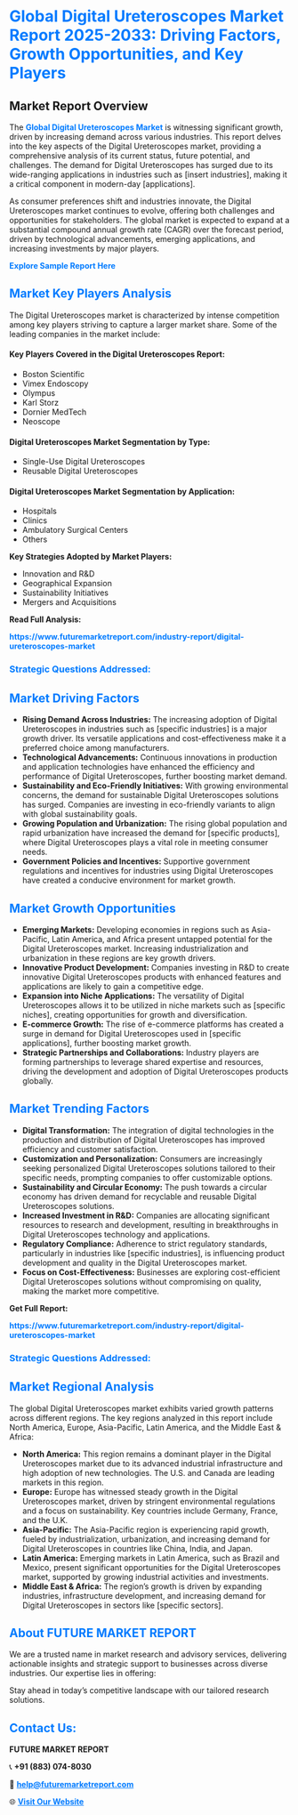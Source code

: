<h1 style="color: #007BFF;">Global Digital Ureteroscopes Market Report 2025-2033: Driving Factors, Growth Opportunities, and Key Players</h1>

<section id="overview">
<h2>Market Report Overview</h2>
<p>The <a href="https://www.futuremarketreport.com/industry-report/digital-ureteroscopes-market" style="color: #007BFF; text-decoration: none;"><strong>Global Digital Ureteroscopes Market</strong></a> is witnessing significant growth, driven by increasing demand across various industries. This report delves into the key aspects of the Digital Ureteroscopes market, providing a comprehensive analysis of its current status, future potential, and challenges. The demand for Digital Ureteroscopes has surged due to its wide-ranging applications in industries such as [insert industries], making it a critical component in modern-day [applications].</p>
<p>As consumer preferences shift and industries innovate, the Digital Ureteroscopes market continues to evolve, offering both challenges and opportunities for stakeholders. The global market is expected to expand at a substantial compound annual growth rate (CAGR) over the forecast period, driven by technological advancements, emerging applications, and increasing investments by major players.</p>
</section>

<section id="overview">
<p><a href="https://www.futuremarketreport.com/request-sample/reportId=78490" style="color: #007BFF; text-decoration: none;"><strong>Explore Sample Report Here</strong></a></p>
</section>

<section id="key-players">
<h2 style="color: #007BFF;">Market Key Players Analysis</h2>
<p>The Digital Ureteroscopes market is characterized by intense competition among key players striving to capture a larger market share. Some of the leading companies in the market include:</p>
<h4>Key Players Covered in the Digital Ureteroscopes Report:</h4>
<ul><li>Boston Scientific</li><li>Vimex Endoscopy</li><li>Olympus</li><li>Karl Storz</li><li>Dornier MedTech</li><li>Neoscope</li></ul>
<h4>Digital Ureteroscopes Market Segmentation by Type:</h4>
<ul><li>Single-Use Digital Ureteroscopes</li><li>Reusable Digital Ureteroscopes</li></ul>

<h4>Digital Ureteroscopes Market Segmentation by Application:</h4>
<ul><li>Hospitals</li><li>Clinics</li><li>Ambulatory Surgical Centers</li><li>Others</li></ul>
<p><strong>Key Strategies Adopted by Market Players:</strong></p>
<ul>
<li>Innovation and R&D</li>
<li>Geographical Expansion</li>
<li>Sustainability Initiatives</li>
<li>Mergers and Acquisitions</li>
</ul>
</section>

<section>
<p><strong>Read Full Analysis: </strong></p><a href="https://www.futuremarketreport.com/industry-report/digital-ureteroscopes-market" style="color: #007BFF; text-decoration: none;"><strong>https://www.futuremarketreport.com/industry-report/digital-ureteroscopes-market</strong></a>
<h3 style="color: #007BFF;">Strategic Questions Addressed:</h3>
</section>

<section id="driving-factors">
<h2 style="color: #007BFF;">Market Driving Factors</h2>
<ul>
<li><strong>Rising Demand Across Industries:</strong> The increasing adoption of Digital Ureteroscopes in industries such as [specific industries] is a major growth driver. Its versatile applications and cost-effectiveness make it a preferred choice among manufacturers.</li>
<li><strong>Technological Advancements:</strong> Continuous innovations in production and application technologies have enhanced the efficiency and performance of Digital Ureteroscopes, further boosting market demand.</li>
<li><strong>Sustainability and Eco-Friendly Initiatives:</strong> With growing environmental concerns, the demand for sustainable Digital Ureteroscopes solutions has surged. Companies are investing in eco-friendly variants to align with global sustainability goals.</li>
<li><strong>Growing Population and Urbanization:</strong> The rising global population and rapid urbanization have increased the demand for [specific products], where Digital Ureteroscopes plays a vital role in meeting consumer needs.</li>
<li><strong>Government Policies and Incentives:</strong> Supportive government regulations and incentives for industries using Digital Ureteroscopes have created a conducive environment for market growth.</li>
</ul>
</section>

<section id="growth-opportunities">
<h2 style="color: #007BFF;">Market Growth Opportunities</h2>
<ul>
<li><strong>Emerging Markets:</strong> Developing economies in regions such as Asia-Pacific, Latin America, and Africa present untapped potential for the Digital Ureteroscopes market. Increasing industrialization and urbanization in these regions are key growth drivers.</li>
<li><strong>Innovative Product Development:</strong> Companies investing in R&D to create innovative Digital Ureteroscopes products with enhanced features and applications are likely to gain a competitive edge.</li>
<li><strong>Expansion into Niche Applications:</strong> The versatility of Digital Ureteroscopes allows it to be utilized in niche markets such as [specific niches], creating opportunities for growth and diversification.</li>
<li><strong>E-commerce Growth:</strong> The rise of e-commerce platforms has created a surge in demand for Digital Ureteroscopes used in [specific applications], further boosting market growth.</li>
<li><strong>Strategic Partnerships and Collaborations:</strong> Industry players are forming partnerships to leverage shared expertise and resources, driving the development and adoption of Digital Ureteroscopes products globally.</li>
</ul>
</section>

<section id="trending-factors">
<h2 style="color: #007BFF;">Market Trending Factors</h2>
<ul>
<li><strong>Digital Transformation:</strong> The integration of digital technologies in the production and distribution of Digital Ureteroscopes has improved efficiency and customer satisfaction.</li>
<li><strong>Customization and Personalization:</strong> Consumers are increasingly seeking personalized Digital Ureteroscopes solutions tailored to their specific needs, prompting companies to offer customizable options.</li>
<li><strong>Sustainability and Circular Economy:</strong> The push towards a circular economy has driven demand for recyclable and reusable Digital Ureteroscopes solutions.</li>
<li><strong>Increased Investment in R&D:</strong> Companies are allocating significant resources to research and development, resulting in breakthroughs in Digital Ureteroscopes technology and applications.</li>
<li><strong>Regulatory Compliance:</strong> Adherence to strict regulatory standards, particularly in industries like [specific industries], is influencing product development and quality in the Digital Ureteroscopes market.</li>
<li><strong>Focus on Cost-Effectiveness:</strong> Businesses are exploring cost-efficient Digital Ureteroscopes solutions without compromising on quality, making the market more competitive.</li>
</ul>
</section>

<section>
<p><strong>Get Full Report: </strong></p><a href="https://www.futuremarketreport.com/industry-report/digital-ureteroscopes-market" style="color: #007BFF; text-decoration: none;"><strong>https://www.futuremarketreport.com/industry-report/digital-ureteroscopes-market</strong></a>
<h3 style="color: #007BFF;">Strategic Questions Addressed:</h3>
</section>


<section id="regional-analysis">
<h2 style="color: #007BFF;">Market Regional Analysis</h2>
<p>The global Digital Ureteroscopes market exhibits varied growth patterns across different regions. The key regions analyzed in this report include North America, Europe, Asia-Pacific, Latin America, and the Middle East & Africa:</p>
<ul>
<li><strong>North America:</strong> This region remains a dominant player in the Digital Ureteroscopes market due to its advanced industrial infrastructure and high adoption of new technologies. The U.S. and Canada are leading markets in this region.</li>
<li><strong>Europe:</strong> Europe has witnessed steady growth in the Digital Ureteroscopes market, driven by stringent environmental regulations and a focus on sustainability. Key countries include Germany, France, and the U.K.</li>
<li><strong>Asia-Pacific:</strong> The Asia-Pacific region is experiencing rapid growth, fueled by industrialization, urbanization, and increasing demand for Digital Ureteroscopes in countries like China, India, and Japan.</li>
<li><strong>Latin America:</strong> Emerging markets in Latin America, such as Brazil and Mexico, present significant opportunities for the Digital Ureteroscopes market, supported by growing industrial activities and investments.</li>
<li><strong>Middle East & Africa:</strong> The region’s growth is driven by expanding industries, infrastructure development, and increasing demand for Digital Ureteroscopes in sectors like [specific sectors].</li>
</ul>
</section>

<footer>
<h2 style="color: #007BFF;">About FUTURE MARKET REPORT</h2>
<p>We are a trusted name in market research and advisory services, delivering actionable insights and strategic support to businesses across diverse industries. Our expertise lies in offering:</p>

<p>Stay ahead in today’s competitive landscape with our tailored research solutions.</p>

<h2 style="color: #007BFF;">Contact Us:</h2>
<p><strong>FUTURE MARKET REPORT</strong></p>
<p>📞 <strong>+91 (883) 074-8030</strong></p>
<p>📧 <strong><a href="mailto:help@futuremarketreport.com" style="color: #007BFF;">help@futuremarketreport.com</a></strong></p>
<p>🌐 <strong><a href="https://www.futuremarketreport.com/" style="color: #007BFF;">Visit Our Website</a></strong></p>
</footer>